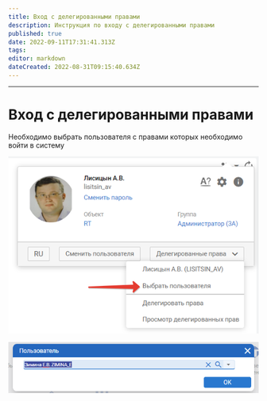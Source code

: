 ```yaml
---
title: Вход с делегированными правами
description: Инструкция по входу с делегированными правами
published: true
date: 2022-09-11T17:31:41.313Z
tags: 
editor: markdown
dateCreated: 2022-08-31T09:15:40.634Z
---
```

---

# Вход с делегированными правами

Необходимо выбрать пользователя с правами которых необходимо войти в систему

![](<../../../assets/image (695).png>)

![](<../../../assets/image (32).png>)
